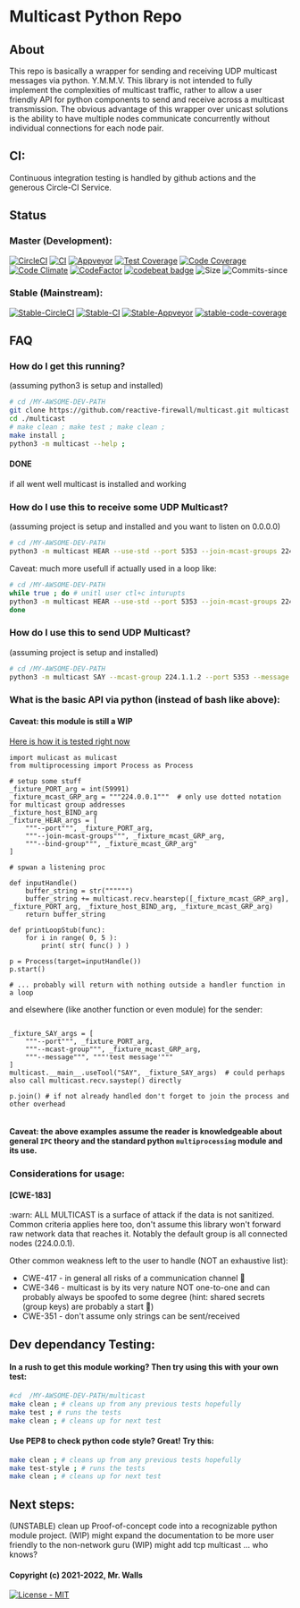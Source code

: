 # Multicast Python Repo

## About

This repo is basically a wrapper for sending and receiving UDP multicast messages via python. Y.M.M.V.
This library is not intended to fully implement the complexities of multicast traffic, rather to allow a user
friendly API for python components to send and receive across a multicast transmission.
The obvious advantage of this wrapper over unicast solutions is the ability to have multiple nodes communicate
concurrently without individual connections for each node pair.

## CI:

Continuous integration testing is handled by github actions and the generous Circle-CI Service.

## Status

### Master (Development):

[![CircleCI](https://circleci.com/gh/reactive-firewall/multicast/tree/master.svg?style=svg)](https://circleci.com/gh/reactive-firewall/multicast/tree/master)
[![CI](https://github.com/reactive-firewall/multicast/actions/workflows/Tests.yml/badge.svg?branch=master)](https://github.com/reactive-firewall/multicast/actions/workflows/Tests.yml)
[![Appveyor](https://ci.appveyor.com/api/projects/status/0h5vuexyty9lbl81/branch/master?svg=true)](https://ci.appveyor.com/project/reactive-firewall/multicast/branch/master)
[![Test Coverage](https://api.codeclimate.com/v1/badges/8a9422860b6a5b6477b5/test_coverage)](https://codeclimate.com/github/reactive-firewall/multicast/test_coverage)
[![Code Coverage](https://codecov.io/gh/reactive-firewall/multicast/branch/master/graph/badge.svg)](https://codecov.io/gh/reactive-firewall/multicast/branch/master/)
[![Code Climate](https://api.codeclimate.com/v1/badges/8a9422860b6a5b6477b5/maintainability)](https://codeclimate.com/github/reactive-firewall/multicast)
[![CodeFactor](https://www.codefactor.io/repository/github/reactive-firewall/multicast/badge)](https://www.codefactor.io/repository/github/reactive-firewall/multicast)
[![codebeat badge](https://codebeat.co/badges/721f752f-289d-457e-af90-487a85f16bf1)](https://codebeat.co/projects/github-com-reactive-firewall-multicast-master)
![Size](https://img.shields.io/github/languages/code-size/reactive-firewall/multicast.svg)
![Commits-since](https://img.shields.io/github/commits-since/reactive-firewall/multicast/stable.svg?maxAge=9000)

### Stable (Mainstream):

[![Stable-CircleCI](https://circleci.com/gh/reactive-firewall/multicast/tree/stable.svg?style=svg)](https://circleci.com/gh/reactive-firewall/multicast/tree/stable)
[![Stable-CI](https://github.com/reactive-firewall/multicast/actions/workflows/Tests.yml/badge.svg?branch=stable)](https://github.com/reactive-firewall/multicast/actions/workflows/Tests.yml)
[![Stable-Appveyor](https://ci.appveyor.com/api/projects/status/0h5vuexyty9lbl81/branch/stable?svg=true)](https://ci.appveyor.com/project/reactive-firewall/multicast/branch/stable)
[![stable-code-coverage](https://codecov.io/gh/reactive-firewall/multicast/branch/stable/graph/badge.svg)](https://codecov.io/gh/reactive-firewall/multicast/branch/stable/)

## FAQ

### How do I get this running?

(assuming python3 is setup and installed)

```bash
# cd /MY-AWSOME-DEV-PATH
git clone https://github.com/reactive-firewall/multicast.git multicast
cd ./multicast
# make clean ; make test ; make clean ;
make install ;
python3 -m multicast --help ;
```

#### DONE

if all went well multicast is installed and working


### How do I use this to receive some UDP Multicast?

(assuming project is setup and installed and you want to listen on 0.0.0.0)

```bash
# cd /MY-AWSOME-DEV-PATH
python3 -m multicast HEAR --use-std --port 5353 --join-mcast-groups 224.0.0.1 --bind-group 224.0.0.1
```

Caveat: much more usefull if actually used in a loop like:

```bash
# cd /MY-AWSOME-DEV-PATH
while true ; do # unitl user ctl+c inturupts
python3 -m multicast HEAR --use-std --port 5353 --join-mcast-groups 224.0.0.1 --bind-group 224.0.0.1
done
```


### How do I use this to send UDP Multicast?

(assuming project is setup and installed)

```bash
# cd /MY-AWSOME-DEV-PATH
python3 -m multicast SAY --mcast-group 224.1.1.2 --port 5353 --message "Hello World!"
```

### What is the basic API via python (instead of bash like above):

#### Caveat: this module is still a WIP
[Here is how it is tested right now](https://github.com/reactive-firewall/multicast/blob/7ade479f043257af5416add428b4aaf71fe851e0/tests/test_usage.py#L184)

```python3
import mulicast as mulicast
from multiprocessing import Process as Process

# setup some stuff
_fixture_PORT_arg = int(59991)
_fixture_mcast_GRP_arg = """224.0.0.1"""  # only use dotted notation for multicast group addresses
_fixture_host_BIND_arg
_fixture_HEAR_args = [
	"""--port""", _fixture_PORT_arg,
	"""--join-mcast-groups""", _fixture_mcast_GRP_arg,
	"""--bind-group""", _fixture_mcast_GRP_arg"
]

# spwan a listening proc

def inputHandle()
	buffer_string = str("""""")
	buffer_string += multicast.recv.hearstep([_fixture_mcast_GRP_arg], _fixture_PORT_arg, _fixture_host_BIND_arg, _fixture_mcast_GRP_arg)
	return buffer_string

def printLoopStub(func):
	for i in range( 0, 5 ):
		print( str( func() ) )

p = Process(target=inputHandle())
p.start()

# ... probably will return with nothing outside a handler function in a loop
```
and elsewhere (like another function or even module) for the sender:
```python3

_fixture_SAY_args = [
	"""--port""", _fixture_PORT_arg,
	"""--mcast-group""", _fixture_mcast_GRP_arg,
	"""--message""", """'test message'"""
]
multicast.__main__.useTool("SAY", _fixture_SAY_args)  # could perhaps also call multicast.recv.saystep() directly

p.join() # if not already handled don't forget to join the process and other overhead


```
#### Caveat: the above examples assume the reader is knowledgeable about general `IPC` theory and the standard python `multiprocessing` module and its use.


### Considerations for usage:

#### [CWE-183]

:warn: ALL MULTICAST is a surface of attack if the data is not sanitized. Common criteria applies here too, don't assume this library won't forward raw network data that reaches it. Notably the default group is all connected nodes (224.0.0.1).

Other common weakness left to the user to handle (NOT an exhaustive list):
 - CWE-417 - in general all risks of a communication channel :thinking:
 - CWE-346 - multicast is by its very nature NOT one-to-one and can probably always be spoofed to some degree (hint: shared secrets (group keys) are probably a start :shrug:)
 - CWE-351 - don't assume only strings can be sent/received

## Dev dependancy Testing:

#### In a rush to get this module working? Then try using this with your own test:

```bash
#cd  /MY-AWSOME-DEV-PATH/multicast
make clean ; # cleans up from any previous tests hopefully
make test ; # runs the tests
make clean ; # cleans up for next test
```

#### Use PEP8 to check python code style? Great! Try this:

```bash
make clean ; # cleans up from any previous tests hopefully
make test-style ; # runs the tests
make clean ; # cleans up for next test
```

## Next steps:

(UNSTABLE) clean up Proof-of-concept code into a recognizable python module project.
(WIP) might expand the documentation to be more user friendly to the non-network guru
(WIP) might add tcp multicast ... who knows?

#### Copyright (c) 2021-2022, Mr. Walls

[![License - MIT](https://img.shields.io/github/license/reactive-firewall/multicast.svg?maxAge=3600)](https://github.com/reactive-firewall/multicast/blob/stable/LICENSE.md)

